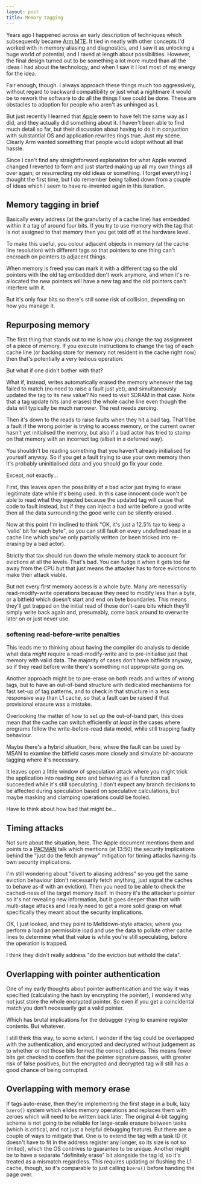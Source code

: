 ```yaml
---
layout: post
title: Memory tagging
---
```

Years ago I happened across an early description of techniques which
subsequently became [Arm MTE][].  It tied in neatly with other concepts
I'd worked with in memory aliasing and diagnostics, and I saw it as
unlocking a huge world of potential, and I raved at length about
possibilities.  However, the final design turned out to be something a
lot more muted than all the ideas I had about the technology, and when I
saw it I lost most of my energy for the idea.

Fair enough, though.  I always approach these things much too
aggressively, without regard to backward compatibility or just what a
nightmare it would be to rework the software to do all the things I see
could be done.  These are obstacles to adoption for people who aren't as
unhinged as I.

But just recently I learned that [Apple][Apple MIE] seem to have felt
the same way as I did, and they actually did something about it.  I
haven't been able to find much detail so far, but their discussion about
having to do it in conjuction with substantial OS and application
rewrites rings true.  Just my scene.  Clearly Arm wanted something that
people would adopt without all that hassle.

Since I can't find any straightforward explanation for what Apple wanted
changed I reverted to form and just started making up all my own things
all over again; or resurrecting my old ideas or something.  I forget
everything I thought the first time, but I do remember being talked down
from a couple of ideas which I seem to have re-invented again in this
iteration.

## Memory tagging in brief

Basically every address (at the granularity of a cache line) has
embedded within it a tag of around four bits.  If you try to use memory
with the tag that is not assigned to that memory then you get told off
at the hardware level.

To make this useful, you colour adjacent objects in memory (at the cache
line resolution) with different tags so that pointers to one thing can't
encroach on pointers to adjacent things.

When memory is freed you can mark it with a different tag so the old
pointers with the old tag embedded don't work anymore, and when it's
re-allocated the new pointers will have a new tag and the old pointers
can't interfere with it.

But it's only four bits so there's still some risk of collision,
depending on how you manage it.

## Repurposing memory

The first thing that stands out to me is how you change the tag
assignment of a piece of memory.  If you execute instructions to change
the tag of each cache line (or backing store for memory not resident in
the cache right now) then that's potentially a very tedious operation.

But what if one didn't bother with that?

What if, instead, writes automatically erased the memory whenever the
tag failed to match (no need to raise a fault just yet), and
simultaneously updated the tag to its new value?  No need to visit SDRAM
in that case.  Note that a tag update hits (and erases) the whole cache
line even though the data will typically be much narrower.  The rest
needs zeroing.

Then it's down to the reads to raise faults when they hit a bad tag.
That'll be a fault if the wrong pointer is trying to access memory, or
the current owner hasn't yet initialised the memory, but also if a bad
actor has tried to stomp on that memory with an incorrect tag (albeit in
a deferred way).

You shouldn't be reading something that you haven't already initialised
for yourself anyway.  So if you get a fault trying to use your own
memory then it's probably uninitialised data and you should go fix your
code.

Except, not exactly...

First, this leaves open the possibility of a bad actor just trying to
erase legitimate date while it's being used.  In this case innocent code
won't be able to read what they injected because the updated tag will
cause that code to fault instead, but if they can inject a bad write
before a good write then all the data surrounding the good write can be
silently erased.

Now at this point I'm inclined to think "OK, it's just a 12.5% tax to
keep a 'valid' bit for each byte", so you can still fault on every
undefined read in a cache line which you've only partially written (or
been tricked into re-erasing by a bad actor).

Strictly that tax should run down the whole memory stack to account for
evictions at all the levels.  That's bad.  You can fudge it when it gets
too far away from the CPU but that just means the attacker has to force
evictions to make their attack viable.

But not every first memory access is a whole byte.  Many are necessarily
read-modify-write operations because they need to modify less than a
byte, or a bitfield which doesn't start and end on byte boundaries.
This means they'll get trapped on the initial read of those don't-care
bits which they'll simply write back again and, presumably, come back
around to overwrite later on or just never use.

### softening read-before-write penalties

This leads me to thinking about having the compiler do analysis to
decide what data _might_ require a read-modify-write and to
pre-initialise just that memory with valid data.  The majority of cases
don't have bitfields anyway, so if they read before write there's
something not appropriate going on.

Another approach might be to pre-erase on both reads and writes of wrong
tags, but to have an out-of-band structure with dedicated mechanisms for
fast set-up of tag patterns, and to check in that structure in a less
responsive way than L1 cache, so that a fault can be raised if that
provisional erasure was a mistake.

Overlooking the matter of how to set up the out-of-band part, this does
mean that the cache can switch efficiently _at least_ in the cases where
programs follow the write-before-read data model, while still trapping
faulty behaviour.

Maybe there's a hybrid situation, here, where the fault can be used by
MSAN to examine the bitfield cases more closely and simulate
bit-accurate tagging where it's necessary.

It leaves open a little window of speculation attack where you might
trick the application into reading zero and behaving as if a function
call succeeded while it's still speculating.  I don't expect any branch
decisions to be affected during speculation based on speculative
calculations, but maybe masking and clamping operations could be fooled.

Have to think about how bad that might be...

## Timing attacks

Not sure about the situation, here.  The Apple document mentions them
and points to a [PACMAN][] talk which mentions (at 13:50) the security
implications behind the "just do the fetch anyway" mitigation for timing
attacks having its own security implications.

I'm still wondering about "divert to aliasing address" so you get the
same eviction behaviour (don't necessarily fetch anything, just signal
the caches to behave as-if with an eviction).  Then you need to be able
to check the cached-ness of the target memory itself.  In theory it's
the attacker's pointer so it's not revealing new information, but it
goes deeper than that with multi-stage attacks and I really need to get
a more solid grasp on what specifically they meant about the security
implications.

OK, I just looked, and they point to Meltdown-style attacks; where you
perform a load an permissible load and use the data to pollute other
cache lines to determine what that value is while you're still
speculating, before the operation is trapped.

I think they didn't really address "do the eviction but withold the
data".

## Overlapping with pointer authentication

One of my early thoughts about pointer authentication and the way it
was specified (calculating the hash by encrypting the pointer), I
wondered why not just store the whole encrypted pointer.  So even if you
get a coincidental match you don't necessarily get a valid pointer.

Which has brutal implications for the debugger trying to examine register
contents.  But whatever.

I still think this way, to some extent.  I wonder if the tag could be
overlapped with the authentication, and encrypted and decrypted without
judgement as to whether or not those bits formed the correct address.
This means fewer bits get checked to confirm that the pointer signature
passes, with greater risk of false positives, but the encrypted and
decrypted tag will still has a good chance of being corrupted.

## Overlapping with memory erase

If tags auto-erase, then they're implementing the first stage in a bulk,
lazy `bzero()` system which elides memory operations and replaces them
with zeroes which will need to be written back later.  The original
4-bit tagging scheme is not going to be reliable for large-scale erasure
between tasks (which is critical, and not just a helpful debugging
feature).  But there are a couple of ways to mitigate that.  One is to
extend the tag with a task ID (it doesn't have to fit in the address
register any longer, so its size is not so limited), which the OS
contrives to guarantee to be unique.  Another might be to have a
separate "definitely erase" bit alongside the tag id, so it's treated as
a mismatch regardless.  This requires updating or flushing the L1
cache, though, so it's comparable to just calling `bzero()` before
handing the page over.

[Arm MTE]: <https://developer.arm.com/documentation/108035/0100/How-does-MTE-work->
[Apple MIE]: <https://security.apple.com/blog/memory-integrity-enforcement/>
[PACMAN]: <https://pacmanattack.com/>
